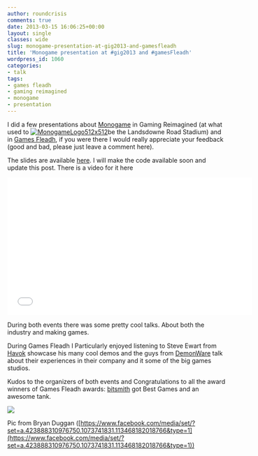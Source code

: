 ```yaml
---
author: roundcrisis
comments: true
date: 2013-03-15 16:06:25+00:00
layout: single
classes: wide
slug: monogame-presentation-at-gig2013-and-gamesfleadh
title: 'Monogame presentation at #gig2013 and #gamesFleadh'
wordpress_id: 1060
categories:
- talk
tags:
- games fleadh
- gaming reimagined
- monogame
- presentation
---
```


I did a few presentations about [Monogame](http://monogame.net/) in Gaming Reimagined (at what used to [![MonogameLogo512x512](http://roundcrisis.files.wordpress.com/2013/03/monogamelogo512x512.png)](http://monogame.net)be the Landsdowne Road Stadium) and in [Games Fleadh](http://gamesfleadh.ie), if you were there I would really appreciate your feedback (good and bad, please just leave a comment here).

The slides are available [here](https://speakerdeck.com/roundcrisis/monogame-3). I will make the code available soon and update this post. There is a video for it here

<iframe width="560" height="315" src="//www.youtube.com/embed/Dh0ohg4XdQo" frameborder="0" allowfullscreen></iframe>

During both events there was some pretty cool talks. About both the industry and making games.

During Games Fleadh I Particularly enjoyed listening to Steve Ewart from [Havok](http://www.havok.com/) showcase his many cool demos and the guys from [DemonWare](http://www.deamonware.net/) talk about their experiences in their company and it some of the big games studios.

Kudos to the organizers of both events and Congratulations to all the award winners of Games Fleadh awards: [bitsmith](http://bitsmithgames.com/) got Best Games and an awesome tank.

![](https://fbcdn-sphotos-g-a.akamaihd.net/hphotos-ak-prn1/417655_423892397643008_1581504652_n.jpg)

Pic from Bryan Duggan ([https://www.facebook.com/media/set/?set=a.423888310976750.1073741831.113468182018766&type=1](https://www.facebook.com/media/set/?set=a.423888310976750.1073741831.113468182018766&type=1))
